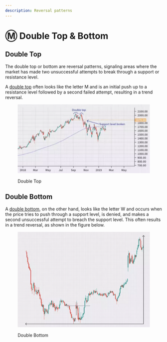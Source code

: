 ```yaml
---
description: Reversal patterns
---
```


# Ⓜ Double Top & Bottom

## Double Top

The double top or bottom are reversal patterns, signaling areas where the market has made two unsuccessful attempts to break through a support or resistance level.

A [double top](https://www.investopedia.com/terms/d/doubletop.asp) often looks like the letter M and is an initial push up to a resistance level followed by a second failed attempt, resulting in a trend reversal.

<figure><img src="../../.gitbook/assets/image (20).png" alt=""><figcaption><p>Double Top</p></figcaption></figure>

## Double Bottom

A [double bottom](https://www.investopedia.com/terms/d/doublebottom.asp), on the other hand, looks like the letter W and occurs when the price tries to push through a support level, is denied, and makes a second unsuccessful attempt to breach the support level. This often results in a trend reversal, as shown in the figure below.

<figure><img src="../../.gitbook/assets/image (22) (1) (1) (1).png" alt=""><figcaption><p>Double Bottom</p></figcaption></figure>

